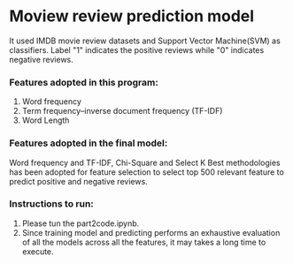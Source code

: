 # Moview review prediction model

It used IMDB movie review datasets and Support Vector Machine(SVM) as classifiers. Label "1" indicates the positive reviews while "0" indicates negative reviews.


### **Features adopted in this program:**
1. Word frequency
2. Term frequency–inverse document frequency (TF-IDF)
3. Word Length

### **Features adopted in the final model:**
Word frequency and TF-IDF, Chi-Square and Select K Best methodologies has been adopted for feature selection to select top 500 relevant feature to predict positive and negative reviews.


### **Instructions to run:**
1. Please tun the part2code.ipynb.
2. Since training model and predicting performs an exhaustive evaluation of all the models across all the features, it may takes a long time to execute.
